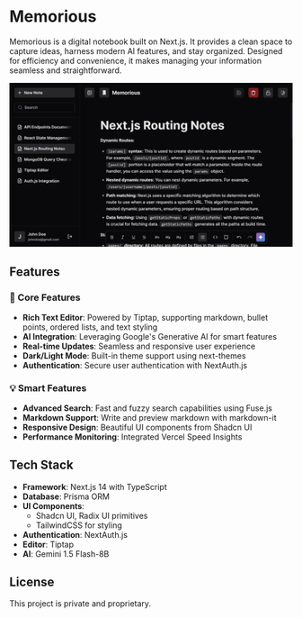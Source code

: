 # Memorious

Memorious is a digital notebook built on Next.js. It provides a clean space to capture ideas, harness modern AI features, and stay organized. Designed for efficiency and convenience, it makes managing your information seamless and straightforward.

![Dark Mode Screenshot](public/memoriousdark.png)

## Features

### 🚀 Core Features

- **Rich Text Editor**: Powered by Tiptap, supporting markdown, bullet points, ordered lists, and text styling
- **AI Integration**: Leveraging Google's Generative AI for smart features
- **Real-time Updates**: Seamless and responsive user experience
- **Dark/Light Mode**: Built-in theme support using next-themes
- **Authentication**: Secure user authentication with NextAuth.js

### 💡 Smart Features

- **Advanced Search**: Fast and fuzzy search capabilities using Fuse.js
- **Markdown Support**: Write and preview markdown with markdown-it
- **Responsive Design**: Beautiful UI components from Shadcn UI
- **Performance Monitoring**: Integrated Vercel Speed Insights

## Tech Stack

- **Framework**: Next.js 14 with TypeScript
- **Database**: Prisma ORM
- **UI Components**:
  - Shadcn UI, Radix UI primitives
  - TailwindCSS for styling
- **Authentication**: NextAuth.js
- **Editor**: Tiptap
- **AI**: Gemini 1.5 Flash-8B

## License

This project is private and proprietary.
